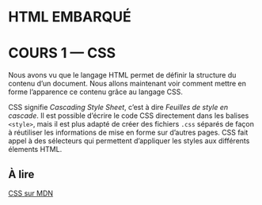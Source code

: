 
**HTML EMBARQUÉ**
=================

# COURS 1 — CSS

Nous avons vu que le langage HTML permet de définir la structure du contenu d’un document. Nous allons maintenant voir comment mettre en forme l’apparence ce contenu grâce au langage CSS.

CSS signifie *Cascading Style Sheet*, c’est à dire *Feuilles de style en cascade*. Il est possible d’écrire le code CSS directement dans les balises `<style>`, mais il est plus adapté de créer des fichiers `.css` séparés de façon à réutiliser les informations de mise en forme sur d’autres pages. CSS fait appel à des sélecteurs qui permettent d’appliquer les styles aux différents élements HTML.

## À lire

[CSS sur MDN][CSS sur MDN]


[CSS sur MDN]: https://developer.mozilla.org/fr/Apprendre/CSS
